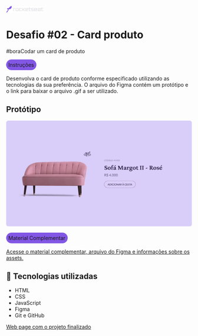 <img src="./assets/icon-rocketseat.svg" style="width: 100px;">

<h1>Desafio #02 - Card produto</h1>
<p>#boraCodar um card de produto</p>
<p style="background-color: #8257e5; width: max-content; border-radius: 999px; padding:6px;">Instruções</p>
<p>
  Desenvolva o card de produto conforme especificado utilizando as tecnologias da sua preferência. O arquivo do Figma contém um protótipo e o link para baixar o arquivo .gif a ser utilizado.
</p>
<p>
  <h2>Protótipo</h2>
  <img src="./assets/preview.png" alt="">
</p>

<p style="background-color: #8257e5; width: max-content; border-radius: 999px; padding:6px;">Material Complementar
</p>
<a href="https://www.figma.com/community/file/1195050984449538256">Acesse o material complementar, arquivo do Figma e informações sobre os assets.</a>

<h2>🔧 Tecnologias utilizadas</h2>
<ul>
  <li>HTML</li>
  <li>CSS</li>
  <li>JavaScript</li>
  <li>Figma</li>
  <li>Git e GitHub</li>
</ul>

<a href="https://devdanton.github.io/card-produto/">Web page com o projeto finalizado</a>
